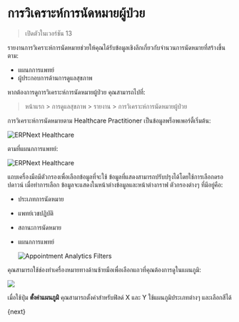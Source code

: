 <!-- add-breadcrumbs -->

# การวิเคราะห์การนัดหมายผู้ป่วย

> เปิดตัวในเวอร์ชัน 13

รายงานการวิเคราะห์การนัดหมายช่วยให้คุณได้รับข้อมูลเชิงลึกเกี่ยวกับจำนวนการนัดหมายที่สร้างขึ้นตาม:

- แผนกการแพทย์
- ผู้ประกอบการด้านการดูแลสุขภาพ

หากต้องการดูการวิเคราะห์การนัดหมายผู้ป่วย คุณสามารถไปที่:

> หน้าแรก > การดูแลสุขภาพ > รายงาน > การวิเคราะห์การนัดหมายผู้ป่วย

การวิเคราะห์การนัดหมายตาม Healthcare Practitioner เป็นข้อมูลพร็อพเพอร์ตี้เริ่มต้น:

<img class="screenshot" alt="ERPNext Healthcare" src="{{docs_base_url}}/assets/img/healthcare/appointment_analytics_1.png">

ตามที่แผนกการแพทย์:

<img class="screenshot" alt="ERPNext Healthcare" src="/docs/assets/img/healthcare/appointment_analytics_2.png">

แถบเครื่องมือมีตัวกรองเพื่อเลือกข้อมูลที่จะใช้ ข้อมูลที่แสดงสามารถปรับปรุงได้โดยใช้การเลือกดรอปดาวน์ เมื่อทำการเลือก ข้อมูลจะแสดงในหน้าต่างข้อมูลและหน้าต่างกราฟ ตัวกรองต่างๆ ที่มีอยู่คือ:

- ประเภทการนัดหมาย
- แพทย์เวชปฏิบัติ
- สถานะการนัดหมาย
- แผนกการแพทย์

    <img class="screenshot" alt="Appointment Analytics Filters" src="/docs/assets/img/healthcare/appointment_analytics_filters.png">

คุณสามารถใช้ช่องทำเครื่องหมายทางด้านซ้ายมือเพื่อเลือกแถวที่คุณต้องการดูในแผนภูมิ:

<img class="screenshot" src="/docs/assets/img/healthcare/appointment_analytics.gif">

เมื่อใช้ปุ่ม **ตั้งค่าแผนภูมิ** คุณสามารถตั้งค่าสำหรับฟิลด์ X และ Y ใช้แผนภูมิประเภทต่างๆ และเลือกสีได้

{next}
